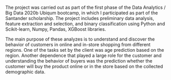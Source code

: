The project was carried out as part of the first phase of the Data Analytics / Big Data 2020b Ubiqum bootcamp, in which I participated as part of the Santander scholarship. The project includes preliminary data analysis, feature extraction and selection, and binary classification using Python and Scikit-learn, Numpy, Pandas, XGBoost libraries.

The main purpose of these analyzes is to understand and discover the behavior of customers in online and in-store shopping from different regions. One of the tasks set by the client was age prediction based on the region. Another dependence that played a large role for the customer and understanding the behavior of buyers was the prediction whether the customer will buy the product online or in the store based on the collected demographic data.